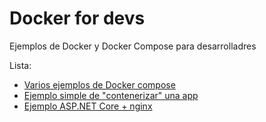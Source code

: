 # Docker for devs
Ejemplos de Docker y Docker Compose para desarrolladres

Lista:
 - [Varios ejemplos de Docker compose](docker-for-devs/docker-compose/docker-compose-create.yml)
 - [Ejemplo simple de "contenerizar" una app]()
 - [Ejemplo ASP.NET Core + nginx]()
